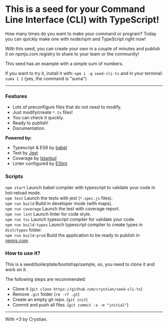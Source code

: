 # This is a seed for your Command Line Interface (CLI) with TypeScript!

How many times do you want to make your command or program?
Today you can quickly make one with node/npm and TypeScript right now!

With this seed, you can create your own in a couple of minutes and publish it on npmjs.com registry to share to your team or the community!

This seed has an example with a simple sum of numbers.

If you want to try it, install it with: `npm i -g seed-cli-ts` and in your terminal: `suma 1 2` (yes, the command is "suma")

---

### Features

* Lots of preconfigure files that do not need to modify.
* Just modify/create `*.ts` files!
* You can check it quickly.
* Ready to publish!
* Documentation.

**Powered by:**

* Typescript & ES6 by [babel](https://babeljs.io/docs/en/babel-preset-typescript)
* Test by [Jest](https://jestjs.io/)
* Coverage by [Istanbul](https://istanbul.js.org/)
* Linter configured by [ESlint](https://eslint.org/)

### Scripts

`npm start` Launch babel compiler with typescript to validate your code in hot-reload mode.  
`npm test` Launch the tests with jest (`*.spec.js` files).  
`npm run build` Build in developer mode (with maps).   
`npm run coverage` Launch the test with coverage report.  
`npm run lint` Launch linter for code style.  
`npm run tsc` Launch typescript compiler for validate your code.   
`npm run build-types` Launch typescript compiler to create types in `dist/types` folder.  
`npm run build-prod` Build the application to be ready to publish in [npmjs.com](https://www.npmjs.com/).  


### How to use it?

This is a seed/boilerplate/bootstrap/sample, so, you need to clone it and work on it.

The following steps are recommended:  

* Clone it (`git clone https://github.com/crystian/seed-cli-ts`)
* Remove `.git` folder (`rm -rf .gt`)
* Create an empty git repo. (`git init`)
* Commit and push all files. (`git commit -a -m "initial"`)

---

With <3 by Crystian. 


